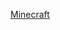 [Minecraft](https://jsksmskmqismwksmwoqo0oqooqqo2828askao89.github.io/Minecraft/4a42dcda6c0910c7bc6405d1363c5e8792a7cae1/javascript)
